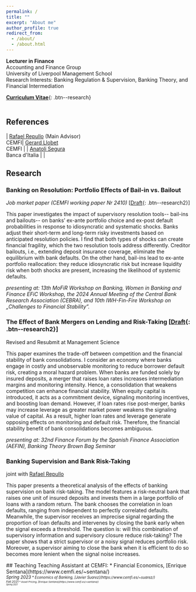 ```yaml
---
permalink: /
title: ""
excerpt: "About me"
author_profile: true
redirect_from: 
  - /about/
  - /about.html
---
```

<style>
table, td, th {
   border: none!important;
   font-size: 16px;
}
</style>

**Lecturer in Finance**<br>
Accounting and Finance Group<br>
University of Liverpool Management School <br>
Research Interests: Banking Regulation & Supervision, Banking Theory, and Financial Intermediation

[**Curriculum Vitae**](/files/Siema_Hashemi.pdf){: .btn--research}
 <br>
 <br>
## References

| [Rafael Repullo](https://www.cemfi.es/~repullo/)  (Main Advisor)<br /> CEMFI| [Gerard Llobet](https://gllobet.github.io/)<br /> CEMFI |
| [Anatoli Segura](https://sites.google.com/site/anatolisegura/) <br /> Banca d'Italia  |    |

## Research
### Banking on Resolution: Portfolio Effects of Bail-in vs. Bailout 
_Job market paper (CEMFI working paper Nr 2410)_ 
[[Draft](https://papers.ssrn.com/sol3/papers.cfm?abstract_id=5036250){: .btn--research2}]
<p> This paper investigates the impact of supervisory resolution tools-- bail-ins and bailouts-- on banks’ ex-ante portfolio choice and ex-post default probabilities in response to idiosyncratic and systematic shocks. Banks adjust their short-term and long-term risky investments based on anticipated resolution policies. I find that both types of shocks can create financial fragility, which the two resolution tools address differently. Creditor bailouts, i.e., extending deposit insurance coverage, eliminate the equilibrium with bank defaults. On the other hand, bail-ins lead to ex-ante portfolio reallocation: they reduce idiosyncratic risk but increase liquidity risk when both shocks are present, increasing the likelihood of systemic defaults. </p> 

_presenting at: 13th MoFiR Workshop on Banking, Women in Banking and Finance EFiC Workshop, the 2024 Annual Meeting of the Central Bank Research Association (CEBRA), and 10th IWH-Fin-Fire Workshop on „Challenges to Financial Stability”._

### The Effect of Bank Mergers on Lending and Risk-Taking [[Draft](https://papers.ssrn.com/sol3/papers.cfm?abstract_id=5235162){: .btn--research2}]
Revised and Resubmit at Management Science
<p> This paper examines the trade-off between competition and the financial stability of bank consolidations. I consider an economy where banks engage in costly and unobservable monitoring to reduce borrower default risk, creating a moral hazard problem. When banks are funded solely by insured deposits, a merger that raises loan rates increases intermediation margins and monitoring intensity. Hence, a consolidation that weakens competition can enhance financial stability. When equity capital is introduced, it acts as a commitment device, signaling monitoring incentives, and boosting loan demand. However, if loan rates rise post-merger, banks may increase leverage as greater market power weakens the signaling value of capital. As a result, higher loan rates and leverage generate opposing effects on monitoring and default risk. Therefore, the financial stability benefit of bank consolidations becomes ambiguous. </p>

_presenting at: 32nd Finance Forum by the Spanish Finance Association (AEFIN), Banking Theory Brown Bag Seminar_

### Banking Supervision and Bank Risk-Taking
joint with [Rafael Repullo](https://www.cemfi.es/~repullo/)
<p> This paper presents a theoretical analysis of the effects of banking supervision on bank risk-taking. The model features a risk-neutral bank that raises one unit of insured deposits and invests them in a large portfolio of loans with a random return. The bank chooses the correlation in loan defaults, ranging from independent to perfectly correlated defaults. Meanwhile, the supervisor receives an imprecise signal regarding the proportion of loan defaults and intervenes by closing the bank early when the signal exceeds a threshold. The question is: will this combination of supervisory information and supervisory closure reduce risk-taking? The paper shows that a strict supervisor or a noisy signal reduces portfolio risk. Moreover, a supervisor aiming to close the bank when it is efficient to do so becomes more lenient when the signal noise increases.</p>
## Teaching
Teaching Assistant at CEMFI:
 * Financial Economics, [Enrique Sentana](https://www.cemfi.es/~sentana/)<br /> <small ><i>Spring 2023<i><small>
 * Economics of Banking, [Javier Suarez](https://www.cemfi.es/~suarez/)<br /> <small ><i>Fall 2021<i><small >
 * Asset Pricing, [Enrique Sentana](https://www.cemfi.es/~sentana/)<br /> <small ><i>Spring 2021<i><small >
 

